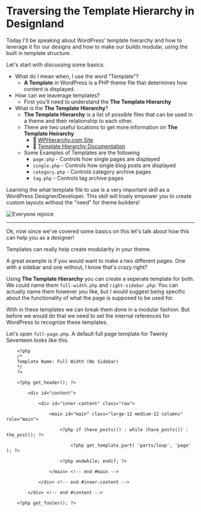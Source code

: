 # Traversing the Template Hierarchy in Designland

Today I'll be speaking about WordPress' template hierarchy and how to leverage it for our designs and how to make our builds modular, using the built in template structure.

Let's start with discussing some basics.

* What do I mean when, I use the word "Template"?
	- **A Template** in WordPress is a PHP theme file that determines how content is displayed.
* How can we leaverage templates?
	- First you'll need to understand the **The Template Hierarchy**
* What is the **The Template Hierarchy**?
	- **The Template Hierarchy** is a list of possible files that can be used in a theme and their relationship to each other.
	- There are two useful locations to get more information on **The Template Heirarchy**
		- 🔗 [WPHierarchy.com Site](https://wphierarchy.com/)
		- 🔗 [Template Hierarchy Documentation](https://developer.wordpress.org/themes/basics/template-hierarchy/)
	- Some Examples of Templates are the following
		- `page.php` - Controls how single pages are displayed
		- `single.php` - Controls how single blog posts are displayed
		- `category.php` - Controls category archive pages
		- `tag.php` - Controls tag archive pages

Learning the what template file to use is a very important skill as a WordPress Designer/Developer. This skill will truely empower you to create custom layouts without the "need" for theme builders!

![Everyone rejoice](https://media.giphy.com/media/DKnMqdm9i980E/giphy.gif)

---

Ok, now since we've covered some basics on this let's talk about how this can help you as a designer!

Templates can really help create modularity in your theme.

A great example is if you would want to make a two different pages. One with a sidebar and one without, I know that's crazy right?

Using **The Template Hierarchy** you can create a seperate template for both. We could name them `full-width.php` and `right-sidebar.php`. You can actually name them however you like, but I would suggest being specific about the functionality of what the page is supposed to be used for.

With in these templates we can break them done in a modular fashion. But before we would do that we need to set the internal references for WordPress to recognize these templates.

Let's open `full-page.php`. A default full page template for Twenty Seventeen looks like this.

```
	<?php
	/*
	Template Name: Full Width (No Sidebar)
	*/
	?>

	<?php get_header(); ?>

		<div id="content">

			<div id="inner-content" class="row">

			    <main id="main" class="large-12 medium-12 columns" role="main">

					<?php if (have_posts()) : while (have_posts()) : the_post(); ?>

						<?php get_template_part( 'parts/loop', 'page' ); ?>

					<?php endwhile; endif; ?>

				</main> <!-- end #main -->

			</div> <!-- end #inner-content -->

		</div> <!-- end #content -->

	<?php get_footer(); ?>
```
